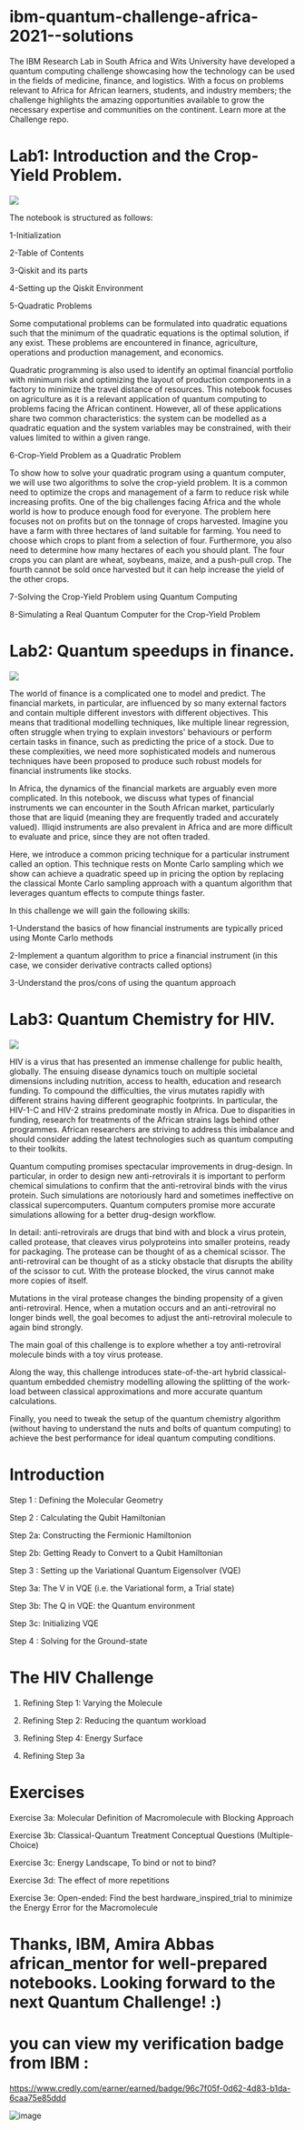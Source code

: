 # ibm-quantum-challenge-africa-2021--solutions

The IBM Research Lab in South Africa and Wits University have developed a quantum computing challenge showcasing how the technology can be used in the fields of medicine, finance, and logistics. With a focus on problems relevant to Africa for African learners, students, and industry members; the challenge highlights the amazing opportunities available to grow the necessary expertise and communities on the continent. Learn more at the Challenge repo.

# Lab1: Introduction and the Crop-Yield Problem.

![](https://user-images.githubusercontent.com/70172995/134530559-a27f5dc1-6ebe-43c9-852b-1b0e5f8079a2.png)

The notebook is structured as follows:

 1-Initialization

 2-Table of Contents

 3-Qiskit and its parts

 4-Setting up the Qiskit Environment

 5-Quadratic Problems

Some computational problems can be formulated into quadratic equations such that the minimum of the quadratic equations is the optimal solution, if any exist. These problems are encountered in finance, agriculture, operations and production management, and economics.

Quadratic programming is also used to identify an optimal financial portfolio with minimum risk and optimizing the layout of production components in a factory to minimize the travel distance of resources. This notebook focuses on agriculture as it is a relevant application of quantum computing to problems facing the African continent. However, all of these applications share two common characteristics: the system can be modelled as a quadratic equation and the system variables may be constrained, with their values limited to within a given range.

6-Crop-Yield Problem as a Quadratic Problem

To show how to solve your quadratic program using a quantum computer, we will use two algorithms to solve the crop-yield problem. It is a common need to optimize the crops and management of a farm to reduce risk while increasing profits. One of the big challenges facing Africa and the whole world is how to produce enough food for everyone. The problem here focuses not on profits but on the tonnage of crops harvested. Imagine you have a farm with three hectares of land suitable for farming. You need to choose which crops to plant from a selection of four. Furthermore, you also need to determine how many hectares of each you should plant. The four crops you can plant are wheat, soybeans, maize, and a push-pull crop. The fourth cannot be sold once harvested but it can help increase the yield of the other crops.

 7-Solving the Crop-Yield Problem using Quantum Computing

 8-Simulating a Real Quantum Computer for the Crop-Yield Problem

# Lab2: Quantum speedups in finance.

![](https://user-images.githubusercontent.com/70172995/134542720-da08e36f-500f-4ec6-958e-de070ad5b122.png)

The world of finance is a complicated one to model and predict. The financial markets, in particular, are influenced by so many external factors and contain multiple different investors with different objectives. This means that traditional modelling techniques, like multiple linear regression, often struggle when trying to explain investors' behaviours or perform certain tasks in finance, such as predicting the price of a stock. Due to these complexities, we need more sophisticated models and numerous techniques have been proposed to produce such robust models for financial instruments like stocks.

In Africa, the dynamics of the financial markets are arguably even more complicated. In this notebook, we discuss what types of financial instruments we can encounter in the South African market, particularly those that are liquid (meaning they are frequently traded and accurately valued). Illiqid instruments are also prevalent in Africa and are more difficult to evaluate and price, since they are not often traded.

Here, we introduce a common pricing technique for a particular instrument called an option. This technique rests on Monte Carlo sampling which we show can achieve a quadratic speed up in pricing the option by replacing the classical Monte Carlo sampling approach with a quantum algorithm that leverages quantum effects to compute things faster.

In this challenge we will gain the following skills:

 1-Understand the basics of how financial instruments are typically priced using Monte Carlo methods

 2-Implement a quantum algorithm to price a financial instrument (in this case, we consider derivative contracts called options)

 3-Understand the pros/cons of using the quantum approach


# Lab3: Quantum Chemistry for HIV.

![](https://user-images.githubusercontent.com/70172995/134550503-57e14400-2f08-46b8-9a4d-6a6a3f34dd48.png)

HIV is a virus that has presented an immense challenge for public health, globally. The ensuing disease dynamics touch on multiple societal dimensions including nutrition, access to health, education and research funding. To compound the difficulties, the virus mutates rapidly with different strains having different geographic footprints. In particular, the HIV-1-C and HIV-2 strains predominate mostly in Africa. Due to disparities in funding, research for treatments of the African strains lags behind other programmes. African researchers are striving to address this imbalance and should consider adding the latest technologies such as quantum computing to their toolkits.

Quantum computing promises spectacular improvements in drug-design. In particular, in order to design new anti-retrovirals it is important to perform chemical simulations to confirm that the anti-retroviral binds with the virus protein. Such simulations are notoriously hard and sometimes ineffective on classical supercomputers. Quantum computers promise more accurate simulations allowing for a better drug-design workflow.

In detail: anti-retrovirals are drugs that bind with and block a virus protein, called protease, that cleaves virus polyproteins into smaller proteins, ready for packaging. The protease can be thought of as a chemical scissor. The anti-retroviral can be thought of as a sticky obstacle that disrupts the ability of the scissor to cut. With the protease blocked, the virus cannot make more copies of itself.

Mutations in the viral protease changes the binding propensity of a given anti-retroviral. Hence, when a mutation occurs and an anti-retroviral no longer binds well, the goal becomes to adjust the anti-retroviral molecule to again bind strongly.

The main goal of this challenge is to explore whether a toy anti-retroviral molecule binds with a toy virus protease.

Along the way, this challenge introduces state-of-the-art hybrid classical-quantum embedded chemistry modelling allowing the splitting of the work-load between classical approximations and more accurate quantum calculations.

Finally, you need to tweak the setup of the quantum chemistry algorithm (without having to understand the nuts and bolts of quantum computing) to achieve the best performance for ideal quantum computing conditions.

# Introduction

 Step 1 : Defining the Molecular Geometry

 Step 2 : Calculating the Qubit Hamiltonian

 Step 2a: Constructing the Fermionic Hamiltonion

 Step 2b: Getting Ready to Convert to a Qubit Hamiltonian

 Step 3 : Setting up the Variational Quantum Eigensolver (VQE)

 Step 3a: The V in VQE (i.e. the Variational form, a Trial state)

 Step 3b: The Q in VQE: the Quantum environment

 Step 3c: Initializing VQE

 Step 4 : Solving for the Ground-state

# The HIV Challenge

 1. Refining Step 1: Varying the Molecule

 2. Refining Step 2: Reducing the quantum workload

 3. Refining Step 4: Energy Surface

 4. Refining Step 3a

# Exercises

 Exercise 3a: Molecular Definition of Macromolecule with Blocking Approach

 Exercise 3b: Classical-Quantum Treatment Conceptual Questions (Multiple-Choice)

 Exercise 3c: Energy Landscape, To bind or not to bind?

 Exercise 3d: The effect of more repetitions

 Exercise 3e: Open-ended: Find the best hardware_inspired_trial to minimize the Energy Error for the Macromolecule

# Thanks, IBM, Amira Abbas african_mentor for well-prepared notebooks. Looking forward to the next Quantum Challenge! :)

# you can view my verification badge from IBM : 
https://www.credly.com/earner/earned/badge/96c7f05f-0d62-4d83-b1da-6caa75e85ddd

![image](https://user-images.githubusercontent.com/78730355/134781418-010238a4-2792-4092-8059-afcd4c086e87.png)
